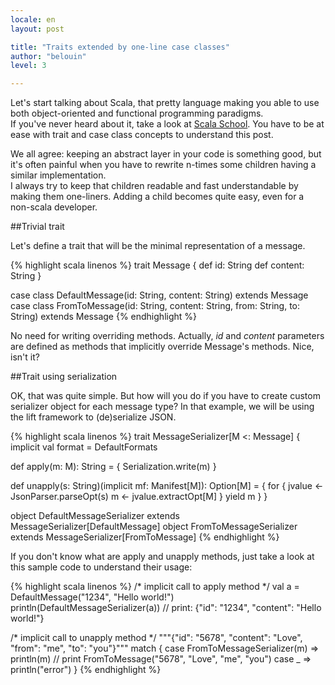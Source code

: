 ```yaml
---
locale: en
layout: post

title: "Traits extended by one-line case classes"
author: "belouin"
level: 3

---
```


Let's start talking about Scala, that pretty language making you able to use both object-oriented and functional programming paradigms.  
If you've never heard about it, take a look at [Scala School](http://twitter.github.com/scala_school/). You have to be at ease with trait and case class concepts to understand this post.

We all agree: keeping an abstract layer in your code is something good, but it's often painful when you have to rewrite n-times some children having a similar implementation.  
I always try to keep that children readable and fast understandable by making them one-liners.
Adding a child becomes quite easy, even for a non-scala developer.

##Trivial trait

Let's define a trait that will be the minimal representation of a message.

{% highlight scala linenos %}
trait Message {
  def id: String
  def content: String
}

case class DefaultMessage(id: String, content: String) extends Message
case class FromToMessage(id: String, content: String, from: String, to: String) extends Message
{% endhighlight %}

No need for writing overriding methods. Actually, _id_ and _content_ parameters are defined as methods that implicitly override Message's methods. Nice, isn't it?

##Trait using serialization

OK, that was quite simple. But how will you do if you have to create custom serializer object for each message type?
In that example, we will be using the lift framework to (de)serialize JSON.

{% highlight scala linenos %}
trait MessageSerializer[M <: Message] {
  implicit val format = DefaultFormats

  def apply(m: M): String = {
    Serialization.write(m)
  }

  def unapply(s: String)(implicit mf: Manifest[M]): Option[M] = {
    for {
      jvalue <- JsonParser.parseOpt(s)
      m <- jvalue.extractOpt[M]
    } yield m
  }
}

object DefaultMessageSerializer extends MessageSerializer[DefaultMessage]
object FromToMessageSerializer extends MessageSerializer[FromToMessage]
{% endhighlight %}

If you don't know what are apply and unapply methods, just take a look at this sample code to understand their usage:

{% highlight scala linenos %}
/* implicit call to apply method */
val a = DefaultMessage("1234", "Hello world!")
println(DefaultMessageSerializer(a)) // print: {"id": "1234", "content": "Hello world!"}

/* implicit call to unapply method */
"""{"id": "5678", "content": "Love", "from": "me", "to": "you"}""" match {
  case FromToMessageSerializer(m) => println(m) // print FromToMessage("5678", "Love", "me", "you")
  case _ => println("error")
}
{% endhighlight %}
